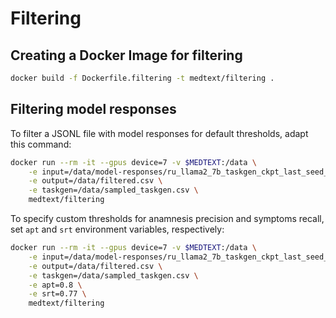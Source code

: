 # Filtering

## Creating a Docker Image for filtering

```sh
docker build -f Dockerfile.filtering -t medtext/filtering .
```

## Filtering model responses

To filter a JSONL file with model responses for default thresholds, adapt this command:

```sh
docker run --rm -it --gpus device=7 -v $MEDTEXT:/data \
    -e input=/data/model-responses/ru_llama2_7b_taskgen_ckpt_last_seed_42.jsonl \
    -e output=/data/filtered.csv \
    -e taskgen=/data/sampled_taskgen.csv \
    medtext/filtering
```

To specify custom thresholds for anamnesis precision and symptoms recall,
set `apt` and `srt` environment variables, respectively:
```sh
docker run --rm -it --gpus device=7 -v $MEDTEXT:/data \
    -e input=/data/model-responses/ru_llama2_7b_taskgen_ckpt_last_seed_42.jsonl \
    -e output=/data/filtered.csv \
    -e taskgen=/data/sampled_taskgen.csv \
    -e apt=0.8 \
    -e srt=0.77 \
    medtext/filtering
```